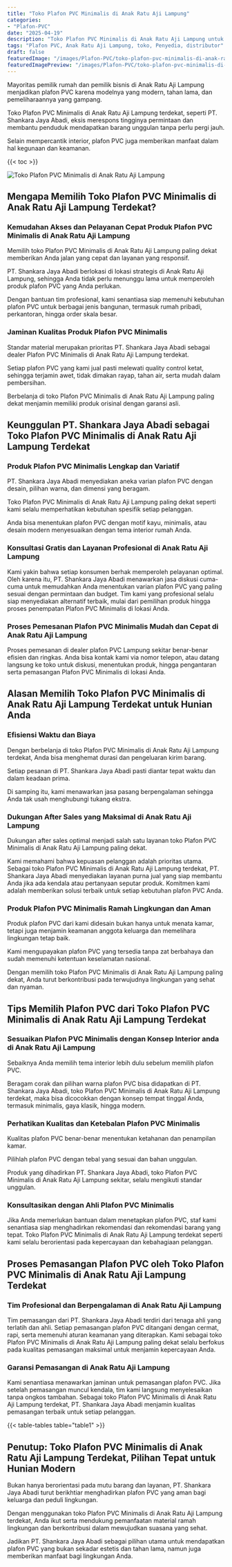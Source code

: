 ```yaml
---
title: "Toko Plafon PVC Minimalis di Anak Ratu Aji Lampung"
categories:
- "Plafon-PVC"
date: "2025-04-19"
description: "Toko Plafon PVC Minimalis di Anak Ratu Aji Lampung untuk rumah, office, dan gerai. Material terbaik, variasi motif, variasi warna menarik, beserta servis penempatan dikerjakan oleh tim profesional serta jaminan resmi!|Jasa distribusi Plafon PVC Minimalis di Anak Ratu Aji Lampung untuk kebutuhan rumah, office, maupun ritel, beserta plafon unggulan dan instalasi oleh tenaga ahli berpengalaman dan garansi resmi.|Solusi Plafon PVC Minimalis di Anak Ratu Aji Lampung yang terpercaya untuk tempat tinggal, perkantoran, serta ritel, dengan produk terbaik dan instalasi dikerjakan oleh teknisi profesional dan garansi resmi.|Penyediaan Plafon PVC Minimalis di Anak Ratu Aji Lampung untuk tempat tinggal, office, dan toko, beserta produk terbaik dan penempatan ditangani oleh tenaga ahli berpengalaman, dilengkapi beserta garansi resmi.}"
tags: "Plafon PVC, Anak Ratu Aji Lampung, toko, Penyedia, distributor"
draft: false
featuredImage: "/images/Plafon-PVC/toko-plafon-pvc-minimalis-di-anak-ratu-aji-lampung.png"
featuredImagePreview: "/images/Plafon-PVC/toko-plafon-pvc-minimalis-di-anak-ratu-aji-lampung.png"
---
```


Mayoritas pemilik rumah dan pemilik bisnis di Anak Ratu Aji Lampung menjadikan plafon PVC karena modelnya yang modern, tahan lama, dan pemeliharaannya yang gampang.

Toko Plafon PVC Minimalis di Anak Ratu Aji Lampung terdekat, seperti PT. Shankara Jaya Abadi, eksis merespons tingginya permintaan dan membantu penduduk mendapatkan barang unggulan tanpa perlu pergi jauh.

Selain mempercantik interior, plafon PVC juga memberikan manfaat dalam hal kegunaan dan keamanan.

{{< toc >}}

![Toko Plafon PVC Minimalis di Anak Ratu Aji Lampung](/images/Plafon-PVC/Toko-Plafon-PVC-Minimalis-di-Anak-Ratu-Aji-Lampung.png)

## Mengapa Memilih Toko Plafon PVC Minimalis di Anak Ratu Aji Lampung Terdekat?

### Kemudahan Akses dan Pelayanan Cepat Produk Plafon PVC Minimalis di Anak Ratu Aji Lampung

Memilih toko Plafon PVC Minimalis di Anak Ratu Aji Lampung paling dekat memberikan Anda jalan yang cepat dan layanan yang responsif.

PT. Shankara Jaya Abadi berlokasi di lokasi strategis di Anak Ratu Aji Lampung, sehingga Anda tidak perlu menunggu lama untuk memperoleh produk plafon PVC yang Anda perlukan.

Dengan bantuan tim profesional, kami senantiasa siap memenuhi kebutuhan plafon PVC untuk berbagai jenis bangunan, termasuk rumah pribadi, perkantoran, hingga order skala besar.

### Jaminan Kualitas Produk Plafon PVC Minimalis

Standar material merupakan prioritas PT. Shankara Jaya Abadi sebagai dealer Plafon PVC Minimalis di Anak Ratu Aji Lampung terdekat.

Setiap plafon PVC yang kami jual pasti melewati quality control ketat, sehingga terjamin awet, tidak dimakan rayap, tahan air, serta mudah dalam pembersihan.

Berbelanja di toko Plafon PVC Minimalis di Anak Ratu Aji Lampung paling dekat menjamin memiliki produk orisinal dengan garansi asli.

## Keunggulan PT. Shankara Jaya Abadi sebagai Toko Plafon PVC Minimalis di Anak Ratu Aji Lampung Terdekat

### Produk Plafon PVC Minimalis Lengkap dan Variatif

PT. Shankara Jaya Abadi menyediakan aneka varian plafon PVC dengan desain, pilihan warna, dan dimensi yang beragam.

Toko Plafon PVC Minimalis di Anak Ratu Aji Lampung paling dekat seperti kami selalu memperhatikan kebutuhan spesifik setiap pelanggan.

Anda bisa menentukan plafon PVC dengan motif kayu, minimalis, atau desain modern menyesuaikan dengan tema interior rumah Anda.

### Konsultasi Gratis dan Layanan Profesional di Anak Ratu Aji Lampung

Kami yakin bahwa setiap konsumen berhak memperoleh pelayanan optimal. Oleh karena itu, PT. Shankara Jaya Abadi menawarkan jasa diskusi cuma-cuma untuk memudahkan Anda menentukan varian plafon PVC yang paling sesuai dengan permintaan dan budget. Tim kami yang profesional selalu siap menyediakan alternatif terbaik, mulai dari pemilihan produk hingga proses penempatan Plafon PVC Minimalis di lokasi Anda.

### Proses Pemesanan Plafon PVC Minimalis Mudah dan Cepat di Anak Ratu Aji Lampung

Proses pemesanan di dealer plafon PVC Lampung sekitar benar-benar efisien dan ringkas. Anda bisa kontak kami via nomor telepon, atau datang langsung ke toko untuk diskusi, menentukan produk, hingga pengantaran serta pemasangan Plafon PVC Minimalis di lokasi Anda.

## Alasan Memilih Toko Plafon PVC Minimalis di Anak Ratu Aji Lampung Terdekat untuk Hunian Anda

### Efisiensi Waktu dan Biaya

Dengan berbelanja di toko Plafon PVC Minimalis di Anak Ratu Aji Lampung terdekat, Anda bisa menghemat durasi dan pengeluaran kirim barang.

Setiap pesanan di PT. Shankara Jaya Abadi pasti diantar tepat waktu dan dalam keadaan prima.

Di samping itu, kami menawarkan jasa pasang berpengalaman sehingga Anda tak usah menghubungi tukang ekstra.

### Dukungan After Sales yang Maksimal di Anak Ratu Aji Lampung

Dukungan after sales optimal menjadi salah satu layanan toko Plafon PVC Minimalis di Anak Ratu Aji Lampung paling dekat.

Kami memahami bahwa kepuasan pelanggan adalah prioritas utama. Sebagai toko Plafon PVC Minimalis di Anak Ratu Aji Lampung terdekat, PT. Shankara Jaya Abadi menyediakan layanan purna jual yang siap membantu Anda jika ada kendala atau pertanyaan seputar produk. Komitmen kami adalah memberikan solusi terbaik untuk setiap kebutuhan plafon PVC Anda.

### Produk Plafon PVC Minimalis Ramah Lingkungan dan Aman

Produk plafon PVC dari kami didesain bukan hanya untuk menata kamar, tetapi juga menjamin keamanan anggota keluarga dan memelihara lingkungan tetap baik.

Kami mengupayakan plafon PVC yang tersedia tanpa zat berbahaya dan sudah memenuhi ketentuan keselamatan nasional.

Dengan memilih toko Plafon PVC Minimalis di Anak Ratu Aji Lampung paling dekat, Anda turut berkontribusi pada terwujudnya lingkungan yang sehat dan nyaman.

## Tips Memilih Plafon PVC dari Toko Plafon PVC Minimalis di Anak Ratu Aji Lampung Terdekat

### Sesuaikan Plafon PVC Minimalis dengan Konsep Interior anda di Anak Ratu Aji Lampung

Sebaiknya Anda memilih tema interior lebih dulu sebelum memilih plafon PVC.

Beragam corak dan pilihan warna plafon PVC bisa didapatkan di PT. Shankara Jaya Abadi, toko Plafon PVC Minimalis di Anak Ratu Aji Lampung terdekat, maka bisa dicocokkan dengan konsep tempat tinggal Anda, termasuk minimalis, gaya klasik, hingga modern.

### Perhatikan Kualitas dan Ketebalan Plafon PVC Minimalis

Kualitas plafon PVC benar-benar menentukan ketahanan dan penampilan kamar.

Pilihlah plafon PVC dengan tebal yang sesuai dan bahan unggulan.

Produk yang dihadirkan PT. Shankara Jaya Abadi, toko Plafon PVC Minimalis di Anak Ratu Aji Lampung sekitar, selalu mengikuti standar unggulan.

### Konsultasikan dengan Ahli Plafon PVC Minimalis

Jika Anda memerlukan bantuan dalam menetapkan plafon PVC, staf kami senantiasa siap menghadirkan rekomendasi dan rekomendasi barang yang tepat. Toko Plafon PVC Minimalis di Anak Ratu Aji Lampung terdekat seperti kami selalu berorientasi pada kepercayaan dan kebahagiaan pelanggan.

## Proses Pemasangan Plafon PVC oleh Toko Plafon PVC Minimalis di Anak Ratu Aji Lampung Terdekat

### Tim Profesional dan Berpengalaman di Anak Ratu Aji Lampung

Tim pemasangan dari PT. Shankara Jaya Abadi terdiri dari tenaga ahli yang terlatih dan ahli. Setiap pemasangan plafon PVC ditangani dengan cermat, rapi, serta memenuhi aturan keamanan yang diterapkan. Kami sebagai toko Plafon PVC Minimalis di Anak Ratu Aji Lampung paling dekat selalu berfokus pada kualitas pemasangan maksimal untuk menjamin kepercayaan Anda.

### Garansi Pemasangan di Anak Ratu Aji Lampung

Kami senantiasa menawarkan jaminan untuk pemasangan plafon PVC. Jika setelah pemasangan muncul kendala, tim kami langsung menyelesaikan tanpa ongkos tambahan. Sebagai toko Plafon PVC Minimalis di Anak Ratu Aji Lampung terdekat, PT. Shankara Jaya Abadi menjamin kualitas pemasangan terbaik untuk setiap pelanggan.

{{< table-tables table="table1" >}}

## Penutup: Toko Plafon PVC Minimalis di Anak Ratu Aji Lampung Terdekat, Pilihan Tepat untuk Hunian Modern

Bukan hanya berorientasi pada mutu barang dan layanan, PT. Shankara Jaya Abadi turut berikhtiar menghadirkan plafon PVC yang aman bagi keluarga dan peduli lingkungan.

Dengan menggunakan toko Plafon PVC Minimalis di Anak Ratu Aji Lampung terdekat, Anda ikut serta mendukung pemanfaatan material ramah lingkungan dan berkontribusi dalam mewujudkan suasana yang sehat.

Jadikan PT. Shankara Jaya Abadi sebagai pilihan utama untuk mendapatkan plafon PVC yang bukan sekadar estetis dan tahan lama, namun juga memberikan manfaat bagi lingkungan Anda.
